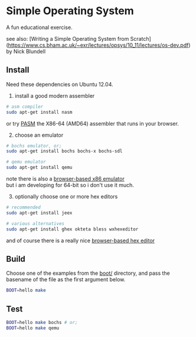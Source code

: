 # Simple Operating System

A fun educational exercise.

see also: [Writing a Simple Operating System from Scratch]
          (https://www.cs.bham.ac.uk/~exr/lectures/opsys/10_11/lectures/os-dev.pdf)
          by Nick Blundell

## Install

Need these dependencies on Ubuntu 12.04.

1) install a good modern assembler
```bash
# asm compiler
sudo apt-get install nasm
```

or try [PASM](http://pasm.pis.to/#test) the X86-64 (AMD64) assembler that runs in your browser.

2) choose an emulator

```bash
# bochs emulator, or;
sudo apt-get install bochs bochs-x bochs-sdl

# qemu emulator
sudo apt-get install qemu
```
note there is also a [browser-based x86 emulator](http://copy.sh/v86/)  
but i am developing for 64-bit so i don't use it much.

3) optionally choose one or more hex editors
```bash
# recommended
sudo apt-get install jeex

# various alternatives
sudo apt-get install ghex okteta bless wxhexeditor
```

and of course there is a really nice [browser-based hex editor](https://hexed.it/)

## Build

Choose one of the examples from the [boot/](boot/) directory,
and pass the basename of the file as the first argument below.

```bash
BOOT=hello make
```

## Test

```bash
BOOT=hello make bochs # or;
BOOT=hello make qemu
```
